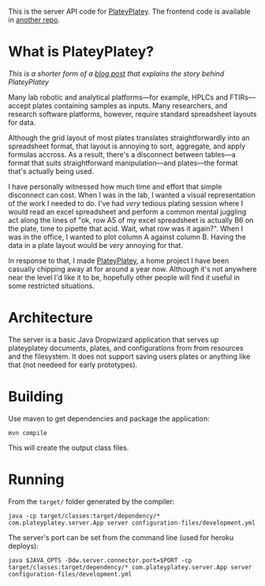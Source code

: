 This is the server API code for
[PlateyPlatey](http://plateyplatey.com). The frontend code is
available in
[another repo](https://github.com/AdamK117/plateyplatey-frontend).

# What is PlateyPlatey?

*This is a shorter form of a [blog post](
 http://www.adamkewley.com/programming/2016/10/18/platey-platey.html)
 that explains the story behind PlateyPlatey*

Many lab robotic and analytical platforms—for example, HPLCs and
FTIRs—accept plates containing samples as inputs. Many researchers,
and research software platforms, however, require standard spreadsheet
layouts for data.

Although the grid layout of most plates translates straightforwardly
into an spreadsheet format, that layout is annoying to sort,
aggregate, and apply formulas accross. As a result, there's a
disconnect between tables—a format that suits straightforward
manipulation—and plates—the format that's actually being used.

I have personally witnessed how much time and effort that simple
disconnect can cost. When I was in the lab, I wanted a visual
representation of the work I needed to do. I've had *very* tedious
plating session where I would read an excel spreadsheet and perform a
common mental juggling act along the lines of "ok, row A5 of my excel
spreadsheet is actually B6 on the plate, time to pipette that
acid. Wait, what row was it again?". When I was in the office, I
wanted to plot column A against column B. Having the data in a plate
layout would be *very* annoying for that.

In response to that, I made [PlateyPlatey](http://plateyplatey.com), a
home project I have been casually chipping away at for around a year
now. Although it's not anywhere near the level I'd like it to be,
hopefully other people will find it useful in some restricted
situations.

# Architecture

The server is a basic Java Dropwizard application that serves up
plateyplatey documents, plates, and configurations from from resources
and the filesystem. It does not support saving users plates or
anything like that (not needeed for early prototypes).

# Building

Use maven to get dependencies and package the application:

```
mvn compile
```

This will create the output class files.


# Running

From the `target/` folder generated by the compiler:

```
java -cp target/classes:target/dependency/* com.plateyplatey.server.App server configuration-files/development.yml
```

The server's port can be set from the command line (used for heroku
deploys):

```
java $JAVA_OPTS -Ddw.server.connector.port=$PORT -cp target/classes:target/dependency/* com.plateyplatey.server.App server configuration-files/development.yml
```
